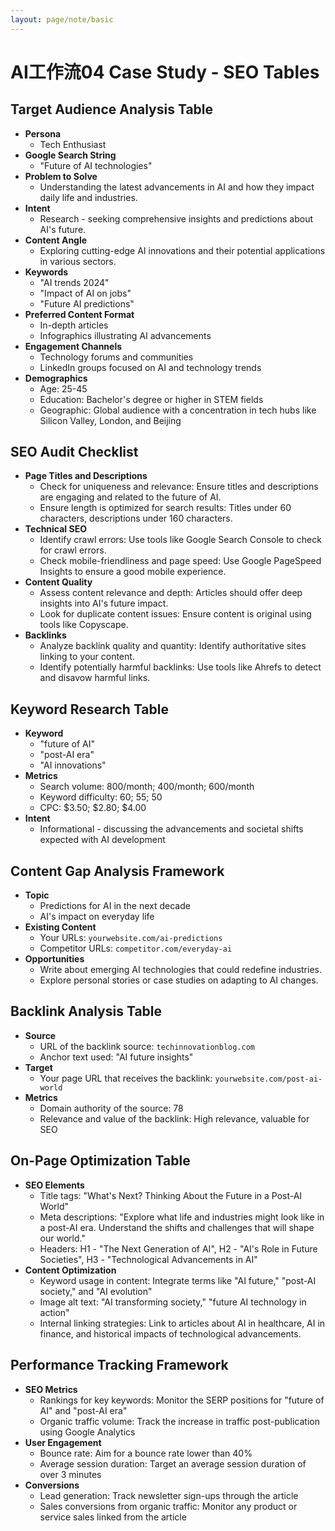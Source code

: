 ```yaml
---
layout: page/note/basic
---
```


# AI工作流04 Case Study - SEO Tables

## Target Audience Analysis Table
* **Persona**
  * Tech Enthusiast
* **Google Search String**
  * "Future of AI technologies"
* **Problem to Solve**
  * Understanding the latest advancements in AI and how they impact daily life and industries.
* **Intent**
  * Research - seeking comprehensive insights and predictions about AI's future.
* **Content Angle**
  * Exploring cutting-edge AI innovations and their potential applications in various sectors.
* **Keywords**
  * "AI trends 2024"
  * "Impact of AI on jobs"
  * "Future AI predictions"
* **Preferred Content Format**
  * In-depth articles
  * Infographics illustrating AI advancements
* **Engagement Channels**
  * Technology forums and communities
  * LinkedIn groups focused on AI and technology trends
* **Demographics**
  * Age: 25-45
  * Education: Bachelor's degree or higher in STEM fields
  * Geographic: Global audience with a concentration in tech hubs like Silicon Valley, London, and Beijing


## SEO Audit Checklist

* **Page Titles and Descriptions**
  * Check for uniqueness and relevance: Ensure titles and descriptions are engaging and related to the future of AI.
  * Ensure length is optimized for search results: Titles under 60 characters, descriptions under 160 characters.
* **Technical SEO**
  * Identify crawl errors: Use tools like Google Search Console to check for crawl errors.
  * Check mobile-friendliness and page speed: Use Google PageSpeed Insights to ensure a good mobile experience.
* **Content Quality**
  * Assess content relevance and depth: Articles should offer deep insights into AI's future impact.
  * Look for duplicate content issues: Ensure content is original using tools like Copyscape.
* **Backlinks**
  * Analyze backlink quality and quantity: Identify authoritative sites linking to your content.
  * Identify potentially harmful backlinks: Use tools like Ahrefs to detect and disavow harmful links.

## Keyword Research Table

* **Keyword**
  * "future of AI"
  * "post-AI era"
  * "AI innovations"
* **Metrics**
  * Search volume: 800/month; 400/month; 600/month
  * Keyword difficulty: 60; 55; 50
  * CPC: $3.50; $2.80; $4.00
* **Intent**
  * Informational - discussing the advancements and societal shifts expected with AI development

## Content Gap Analysis Framework

* **Topic**
  * Predictions for AI in the next decade
  * AI's impact on everyday life
* **Existing Content**
  * Your URLs: `yourwebsite.com/ai-predictions`
  * Competitor URLs: `competitor.com/everyday-ai`
* **Opportunities**
  * Write about emerging AI technologies that could redefine industries.
  * Explore personal stories or case studies on adapting to AI changes.

## Backlink Analysis Table

* **Source**
  * URL of the backlink source: `techinnovationblog.com`
  * Anchor text used: "AI future insights"
* **Target**
  * Your page URL that receives the backlink: `yourwebsite.com/post-ai-world`
* **Metrics**
  * Domain authority of the source: 78
  * Relevance and value of the backlink: High relevance, valuable for SEO

## On-Page Optimization Table

* **SEO Elements**
  * Title tags: "What's Next? Thinking About the Future in a Post-AI World"
  * Meta descriptions: "Explore what life and industries might look like in a post-AI era. Understand the shifts and challenges that will shape our world."
  * Headers: H1 - "The Next Generation of AI", H2 - "AI's Role in Future Societies", H3 - "Technological Advancements in AI"
* **Content Optimization**
  * Keyword usage in content: Integrate terms like "AI future," "post-AI society," and "AI evolution"
  * Image alt text: "AI transforming society," "future AI technology in action"
  * Internal linking strategies: Link to articles about AI in healthcare, AI in finance, and historical impacts of technological advancements.

## Performance Tracking Framework

* **SEO Metrics**
  * Rankings for key keywords: Monitor the SERP positions for "future of AI" and "post-AI era"
  * Organic traffic volume: Track the increase in traffic post-publication using Google Analytics
* **User Engagement**
  * Bounce rate: Aim for a bounce rate lower than 40%
  * Average session duration: Target an average session duration of over 3 minutes
* **Conversions**
  * Lead generation: Track newsletter sign-ups through the article
  * Sales conversions from organic traffic: Monitor any product or service sales linked from the article
